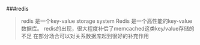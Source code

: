 ###redis
> redis 是一个key-value storage system
Redis 是一个高性能的key-value数据库。 
redis的出现，很大程度补偿了memcached这类key/value存储的不足
在部分场合可以对关系数据库起到很好的补充作用
